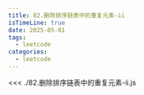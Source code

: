 ```yaml
---
title: 82.删除排序链表中的重复元素-ii
isTimeLine: true
date: 2025-05-01
tags:
  - leetcode
categories:
  - leetcode
---
```


<<< ./82.删除排序链表中的重复元素-ii.js
